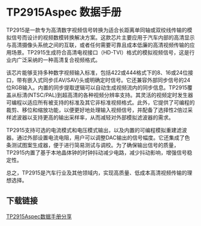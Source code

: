 # TP2915Aspec 数据手册

TP2915是一款专为高清数字视频信号转换为适合长距离单同轴或双绞线传输的模拟信号而设计的视频数模转换解决方案。这款芯片主要应用于汽车内部的高清显示与高清摄像头系统之间的互联，或者任何需要可靠且成本低廉的高清视频传输的应用场景。TP2915生成符合高清电视接口（HD-TVI）格式的模拟视频信号，这是行业内广泛采纳的一种高清复合视频格式。

该芯片能够支持多种数字视频输入标准，包括422或444格式下的8、16或24位接口，带有嵌入式同步(EAV/SAV)头或明确定时信号。它还兼容外部同步信号的24位RGB输入。内置的同步提取逻辑可以自动生成视频流内的同步信息。TP2915覆盖从标清(NTSC/PAL)到超高清的各种视频分辨率支持。其灵活的视频定时发生器可编程以适应所有被支持的标准及其它非标准视频格式。此外，它提供了可编程的裁剪、移位和缩放功能，以便更好地处理输入视频信号，并配备了选择性2倍过采样滤波器以支持更高的输出采样率，从而减轻对外部模拟滤波器的需求。

TP2915支持可选的电流模式和电压模式输出，以及内置的可编程模拟重建滤波器。通过外部设置电流电阻，用户可以调整DAC输出的信号幅度。它还集成了色条测试图案生成器，便于进行简易测试与调校。为了确保输出信号的质量，TP2915内置了基于本地晶体钟的时钟抖动减少电路，减少抖动影响，增强信号稳定性。

总之，TP2915是汽车行业及其他领域内，实现高质量、低成本高清视频传输的理想选择。

## 下载链接

[TP2915Aspec数据手册分享](https://pan.quark.cn/s/b159c93c4a5a)